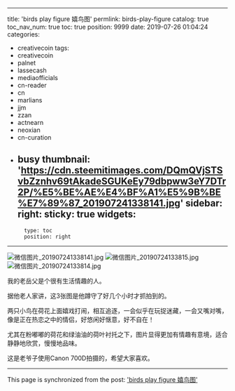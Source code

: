 
---
title: 'birds play figure  嬉鸟图'
permlink: birds-play-figure
catalog: true
toc_nav_num: true
toc: true
position: 9999
date: 2019-07-26 01:04:24
categories:
- creativecoin
tags:
- creativecoin
- palnet
- lassecash
- mediaofficials
- cn-reader
- cn
- marlians
- jjm
- zzan
- actnearn
- neoxian
- cn-curation
- busy
thumbnail: 'https://cdn.steemitimages.com/DQmQVjSTSvbZznhv69tAkadeSGUKeEy79dbpww3eY7DTr2P/%E5%BE%AE%E4%BF%A1%E5%9B%BE%E7%89%87_201907241338141.jpg'
sidebar:
    right:
        sticky: true
widgets:
    -
        type: toc
        position: right
---


![微信图片_201907241338141.jpg](https://cdn.steemitimages.com/DQmQVjSTSvbZznhv69tAkadeSGUKeEy79dbpww3eY7DTr2P/%E5%BE%AE%E4%BF%A1%E5%9B%BE%E7%89%87_201907241338141.jpg)
![微信图片_20190724133815.jpg](https://cdn.steemitimages.com/DQmeHmSW1WYfXaXfxgXbHfmZYNH6vrfEvkaqTQDzQYG12Bw/%E5%BE%AE%E4%BF%A1%E5%9B%BE%E7%89%87_20190724133815.jpg)
![微信图片_20190724133814.jpg](https://cdn.steemitimages.com/DQmXuT2VkkRf1xqNVRv6Dtyu9MPc2jsa7UFKacBp4dXVkYQ/%E5%BE%AE%E4%BF%A1%E5%9B%BE%E7%89%87_20190724133814.jpg)

我的老岳父是个很有生活情趣的人。

据他老人家讲，这3张图是他蹲守了好几个小时才抓拍到的。

两只小鸟在荷花上面嬉戏打闹，相互追逐，一会似乎在玩捉迷藏，一会又嘴对嘴，像是正在热恋之中的情侣，好悠闲好惬意，好不自在！

尤其在粉嘟嘟的荷花和绿油油的荷叶衬托之下，图片显得更加有情趣有意境，适合静静地欣赏，慢慢地品味。

这是老爷子使用Canon 700D拍摄的，希望大家喜欢。

- - -

This page is synchronized from the post: ['birds play figure  嬉鸟图'](https://steemit.com/@andrewma/birds-play-figure)
